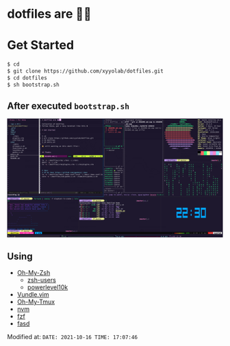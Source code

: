 # dotfiles are 🦄🦄

# Get Started

```
$ cd
$ git clone https://github.com/xyyolab/dotfiles.git
$ cd dotfiles
$ sh bootstrap.sh
```

## After executed `bootstrap.sh`

![terminal](./images/terminal.png)

## Using

- [Oh-My-Zsh](https://github.com/ohmyzsh/ohmyzsh)
  - [zsh-users](https://github.com/zsh-users)
  - [powerlevel10k](https://github.com/romkatv/powerlevel10k)
- [Vundle.vim](https://github.com/VundleVim/Vundle.vim)
- [Oh-My-Tmux](https://github.com/gpakosz/.tmux)
- [nvm](https://github.com/nvm-sh/nvm)
- [fzf](https://github.com/junegunn/fzf)
- [fasd](https://github.com/clvv/fasd)

Modified at: `DATE: 2021-10-16 TIME: 17:07:46`
